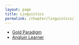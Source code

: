 ```yaml
---
layout: page
title: Linguistics
permalink: /chapter/linguistics/
---
```


* [Gold Paradigm](GoldParadigm.md)
* [Angluin Learner](AngluinLearner.md)
